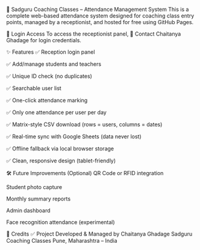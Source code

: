 📘 Sadguru Coaching Classes – Attendance Management System
This is a complete web-based attendance system designed for coaching class entry points, managed by a receptionist, and hosted for free using GitHub Pages.

🔐 Login Access
To access the receptionist panel,
📩 Contact Chaitanya Ghadage for login credentials.

✨ Features
✅ Reception login panel

✅ Add/manage students and teachers

✅ Unique ID check (no duplicates)

✅ Searchable user list

✅ One-click attendance marking

✅ Only one attendance per user per day

✅ Matrix-style CSV download (rows = users, columns = dates)

✅ Real-time sync with Google Sheets (data never lost)

✅ Offline fallback via local browser storage

✅ Clean, responsive design (tablet-friendly)

🛠 Future Improvements (Optional)
QR Code or RFID integration

Student photo capture

Monthly summary reports

Admin dashboard

Face recognition attendance (experimental)

👤 Credits
✅ Project Developed & Managed by Chaitanya Ghadage
Sadguru Coaching Classes
Pune, Maharashtra – India
